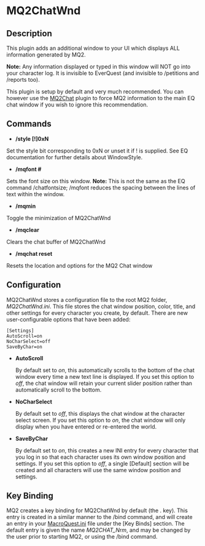 # MQ2ChatWnd

## Description

This plugin adds an additional window to your UI which displays ALL information generated by MQ2.

**Note:** Any information displayed or typed in this window will NOT go into your character log. It is invisible to EverQuest \(and invisible to /petitions and /reports too\).

This plugin is setup by default and very much recommended. You can however use the [MQ2Chat](../mq2chat.md) plugin to force MQ2 information to the main EQ chat window if you wish to ignore this recommendation.

## Commands

* **/style \[!\]0xN**

Set the style bit corresponding to 0xN or unset it if ! is supplied. See EQ documentation for further details about WindowStyle.

* **/mqfont \#**

Sets the font size on this window. **Note:** This is not the same as the EQ command /chatfontsize; /mqfont reduces the spacing between the lines of text within the window.

* **/mqmin**

Toggle the minimization of MQ2ChatWnd

* **/mqclear**

Clears the chat buffer of MQ2ChatWnd

* **/mqchat reset**

Resets the location and options for the MQ2 Chat window

## Configuration

MQ2ChatWnd stores a configuration file to the root MQ2 folder, _MQ2ChatWnd.ini_. This file stores the chat window position, color, title, and other settings for every character you create, by default. There are new user-configurable options that have been added:

```text
[Settings]
AutoScroll=on
NoCharSelect=off
SaveByChar=on
```

* **AutoScroll**

  By default set to _on_, this automatically scrolls to the bottom of the chat window every time a new text line is displayed. If you set this option to _off_, the chat window will retain your current slider position rather than automatically scroll to the bottom.

* **NoCharSelect**

  By default set to _off_, this displays the chat window at the character select screen. If you set this option to _on_, the chat window will only display when you have entered or re-entered the world.

* **SaveByChar**

  By default set to _on_, this creates a new INI entry for every character that you log in so that each character uses its own window position and settings. If you set this option to _off_, a single \[Default\] section will be created and all characters will use the same window position and settings.

## Key Binding

MQ2 creates a key binding for MQ2ChatWnd by default \(the . key\). This entry is created in a similar manner to the /bind command, and will create an entry in your [MacroQuest.ini](../../../documentation/macroquest.ini.md) file under the \[Key Binds\] section. The default entry is given the name _MQ2CHAT\_Nrm_, and may be changed by the user prior to starting MQ2, or using the /bind command.
